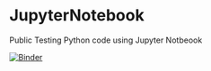 # JupyterNotebook
Public Testing Python code using Jupyter Notbeook

[![Binder](https://notebooks.gesis.org/binder/badge_logo.svg)](https://notebooks.gesis.org/binder/v2/gh/lisette-espin/JupyterNotebooks/master)
